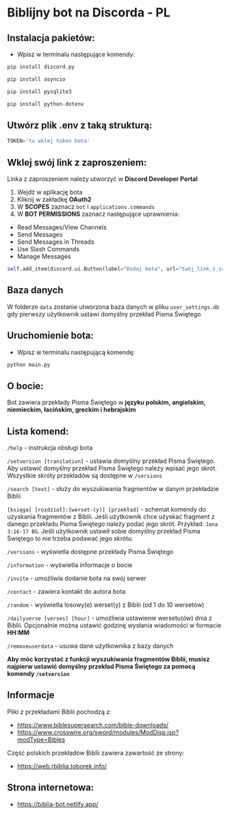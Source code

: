 # Biblijny bot na Discorda - PL

## Instalacja pakietów:

* Wpisz w terminalu następujące komendy:

``` python
pip install discord.py
```

``` python
pip install asyncio
```

``` python
pip install pysqlite3
```

``` python
pip install python-dotenv
```

## Utwórz plik .env z taką strukturą:

``` python
TOKEN='tu wklej token bota'
```
## Wklej swój link z zaproszeniem:

Linka z zaproszeniem należy utworzyć w **Discord Developer Portal**
1. Wejdź w aplikację bota
2. Kliknij w zakładkę **OAuth2**
3. W **SCOPES** zaznacz `bot` i `applications.commands`
4. W **BOT PERMISSIONS** zaznacz następujące uprawnienia:
* Read Messages/View Channels
* Send Messages
* Send Messages in Threads
* Use Slash Commands
* Manage Messages

``` python
self.add_item(discord.ui.Button(label="Dodaj bota", url="twój_link_z_zaproszeniem"))
```

## Baza danych

W folderze `data` zostanie utworzona baza danych w pliku `user_settings.db` gdy pierwszy użytkownik ustawi domyślny przekład Pisma Świętego

## Uruchomienie bota:

* Wpisz w terminalu następującą komendę:

``` python
python main.py
```

## O bocie: 

Bot zawiera przekłady Pisma Świętego w **języku polskim, angielskim, niemieckim, łacińskim, greckim i hebrajskim**

## **Lista komend:**

`/help` - instrukcja obsługi bota

`/setversion [translation]` - ustawia domyślny przekład Pisma Świętego. Aby ustawić domyślny przekład Pisma Świętego należy wpisać jego skrót. Wszystkie skróty przekładów są dostępne w `/versions`

`/search [text]` - służy do wyszukiwania fragmentów w danym przekładzie Biblii

`[księga] [rozdział]:[werset-(y)] [przekład]` - schemat komendy do uzyskania fragmentów z Biblii. Jeśli użytkownik chce uzyskać fragment z danego przekładu Pisma Świętego należy podać jego skrót. Przykład: `Jana 3:16-17 BG`. Jeśli użytkownik ustawił sobie domyślny przekład Pisma Świętego to nie trzeba podawać jego skrótu.

`/versions` - wyświetla dostępne przekłady Pisma Świętego

`/information` - wyświetla informacje o bocie

`/invite` - umożliwia dodanie bota na swój serwer

`/contact` - zawiera kontakt do autora bota

`/random` - wyświetla losowy(e) werset(y) z Biblii (od 1 do 10 wersetów)

`/dailyverse [verses] [hour]` - umożliwia ustawienie wersetu(ów) dnia z Biblii. Opcjonalnie można ustawić godzinę wysłania wiadomości w formacie **HH:MM**

`/removeuserdata` - usuwa dane użytkownika z bazy danych

**Aby móc korzystać z funkcji wyszukiwania fragmentów Biblii, musisz najpierw ustawić domyślny przekład Pisma Świętego za pomocą komendy `/setversion`**

## Informacje

<p>Pliki z przekładami Biblii pochodzą z:</p>

* https://www.biblesupersearch.com/bible-downloads/
* https://www.crosswire.org/sword/modules/ModDisp.jsp?modType=Bibles

<p>Część polskich przekładów Biblii zawiera zawartość ze strony:</p>

* https://web.rbiblia.toborek.info/

## **Strona internetowa:** 

* https://biblia-bot.netlify.app/
